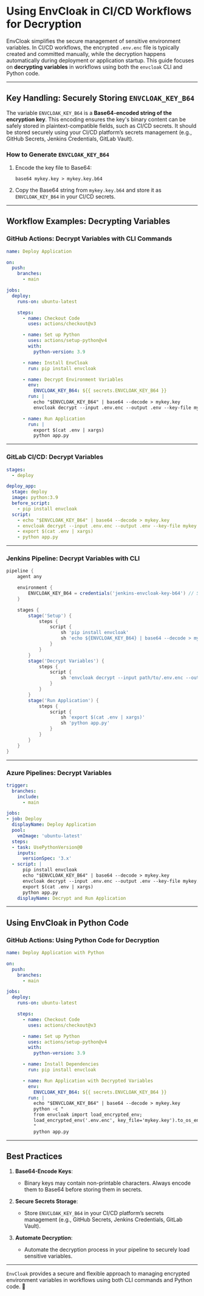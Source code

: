 # Using EnvCloak in CI/CD Workflows for Decryption

EnvCloak simplifies the secure management of sensitive environment variables. In CI/CD workflows, the encrypted `.env.enc` file is typically created and committed manually, while the decryption happens automatically during deployment or application startup. This guide focuses on **decrypting variables** in workflows using both the `envcloak` CLI and Python code.

---

## Key Handling: Securely Storing `ENVCLOAK_KEY_B64`

The variable `ENVCLOAK_KEY_B64` is a **Base64-encoded string of the encryption key**. This encoding ensures the key's binary content can be safely stored in plaintext-compatible fields, such as CI/CD secrets. It should be stored securely using your CI/CD platform’s secrets management (e.g., GitHub Secrets, Jenkins Credentials, GitLab Vault).

### **How to Generate `ENVCLOAK_KEY_B64`**

1. Encode the key file to Base64:
   ```
   base64 mykey.key > mykey.key.b64
   ```

2. Copy the Base64 string from `mykey.key.b64` and store it as `ENVCLOAK_KEY_B64` in your CI/CD secrets.

---

## Workflow Examples: Decrypting Variables

### **GitHub Actions: Decrypt Variables with CLI Commands**

```yaml
name: Deploy Application

on:
  push:
    branches:
      - main

jobs:
  deploy:
    runs-on: ubuntu-latest

    steps:
      - name: Checkout Code
        uses: actions/checkout@v3

      - name: Set up Python
        uses: actions/setup-python@v4
        with:
          python-version: 3.9

      - name: Install EnvCloak
        run: pip install envcloak

      - name: Decrypt Environment Variables
        env:
          ENVCLOAK_KEY_B64: ${{ secrets.ENVCLOAK_KEY_B64 }}
        run: |
          echo "$ENVCLOAK_KEY_B64" | base64 --decode > mykey.key
          envcloak decrypt --input .env.enc --output .env --key-file mykey.key

      - name: Run Application
        run: |
          export $(cat .env | xargs)
          python app.py
```

---

### **GitLab CI/CD: Decrypt Variables**

```yaml
stages:
  - deploy

deploy_app:
  stage: deploy
  image: python:3.9
  before_script:
    - pip install envcloak
  script:
    - echo "$ENVCLOAK_KEY_B64" | base64 --decode > mykey.key
    - envcloak decrypt --input .env.enc --output .env --key-file mykey.key
    - export $(cat .env | xargs)
    - python app.py
```

---

### **Jenkins Pipeline: Decrypt Variables with CLI**

```groovy
pipeline {
    agent any

    environment {
        ENVCLOAK_KEY_B64 = credentials('jenkins-envcloak-key-b64') // Store Base64 key in Jenkins credentials
    }

    stages {
        stage('Setup') {
            steps {
                script {
                    sh 'pip install envcloak'
                    sh 'echo ${ENVCLOAK_KEY_B64} | base64 --decode > mykey.key'
                }
            }
        }
        stage('Decrypt Variables') {
            steps {
                script {
                    sh 'envcloak decrypt --input path/to/.env.enc --output .env --key-file mykey.key'
                }
            }
        }
        stage('Run Application') {
            steps {
                script {
                    sh 'export $(cat .env | xargs)'
                    sh 'python app.py'
                }
            }
        }
    }
}
```

---

### **Azure Pipelines: Decrypt Variables**

```yaml
trigger:
  branches:
    include:
      - main

jobs:
- job: Deploy
  displayName: Deploy Application
  pool:
    vmImage: 'ubuntu-latest'
  steps:
  - task: UsePythonVersion@0
    inputs:
      versionSpec: '3.x'
  - script: |
      pip install envcloak
      echo "$ENVCLOAK_KEY_B64" | base64 --decode > mykey.key
      envcloak decrypt --input .env.enc --output .env --key-file mykey.key
      export $(cat .env | xargs)
      python app.py
    displayName: Decrypt and Run Application
```

---

## Using EnvCloak in Python Code

### **GitHub Actions: Using Python Code for Decryption**

```yaml
name: Deploy Application with Python

on:
  push:
    branches:
      - main

jobs:
  deploy:
    runs-on: ubuntu-latest

    steps:
      - name: Checkout Code
        uses: actions/checkout@v3

      - name: Set up Python
        uses: actions/setup-python@v4
        with:
          python-version: 3.9

      - name: Install Dependencies
        run: pip install envcloak

      - name: Run Application with Decrypted Variables
        env:
          ENVCLOAK_KEY_B64: ${{ secrets.ENVCLOAK_KEY_B64 }}
        run: |
          echo "$ENVCLOAK_KEY_B64" | base64 --decode > mykey.key
          python -c "
          from envcloak import load_encrypted_env;
          load_encrypted_env('.env.enc', key_file='mykey.key').to_os_env()
          "
          python app.py
```

---

## Best Practices

1. **Base64-Encode Keys**:
   - Binary keys may contain non-printable characters. Always encode them to Base64 before storing them in secrets.

2. **Secure Secrets Storage**:
   - Store `ENVCLOAK_KEY_B64` in your CI/CD platform’s secrets management (e.g., GitHub Secrets, Jenkins Credentials, GitLab Vault).

3. **Automate Decryption**:
   - Automate the decryption process in your pipeline to securely load sensitive variables.

---

`EnvCloak` provides a secure and flexible approach to managing encrypted environment variables in workflows using both CLI commands and Python code. 🌟
